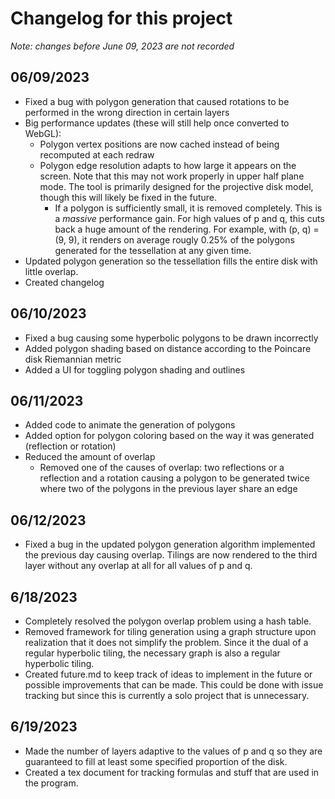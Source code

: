 # Changelog for this project

*Note: changes before June 09, 2023 are not recorded*

## 06/09/2023

- Fixed a bug with polygon generation that caused rotations to be performed in the wrong direction in certain layers
- Big performance updates (these will still help once converted to WebGL):
	- Polygon vertex positions are now cached instead of being recomputed at each redraw
	- Polygon edge resolution adapts to how large it appears on the screen. Note that this may not work properly in upper half plane mode. The tool is primarily designed for the projective disk model, though this will likely be fixed in the future.
		- If a polygon is sufficiently small, it is removed completely. This is a *massive* performance gain. For high values of p and q, this cuts back a huge amount of the rendering. For example, with (p, q) = (9, 9), it renders on average rougly 0.25% of the polygons generated for the tessellation at any given time.
- Updated polygon generation so the tessellation fills the entire disk with little overlap.
- Created changelog

## 06/10/2023

- Fixed a bug causing some hyperbolic polygons to be drawn incorrectly
- Added polygon shading based on distance according to the Poincare disk Riemannian metric
- Added a UI for toggling polygon shading and outlines

## 06/11/2023

- Added code to animate the generation of polygons
- Added option for polygon coloring based on the way it was generated (reflection or rotation)
- Reduced the amount of overlap
	- Removed one of the causes of overlap: two reflections or a reflection and a rotation causing a polygon to be generated twice where two of the polygons in the previous layer share an edge 

## 06/12/2023

- Fixed a bug in the updated polygon generation algorithm implemented the previous day causing overlap. Tilings are now rendered to the third layer without any overlap at all for all values of p and q.

## 6/18/2023

- Completely resolved the polygon overlap problem using a hash table.
- Removed framework for tiling generation using a graph structure upon realization that it does not simplify the problem. Since it the dual of a regular hyperbolic tiling, the necessary graph is also a regular hyperbolic tiling.
- Created future.md to keep track of ideas to implement in the future or possible improvements that can be made. This could be done with issue tracking but since this is currently a solo project that is unnecessary.

## 6/19/2023

- Made the number of layers adaptive to the values of p and q so they are guaranteed to fill at least some specified proportion of the disk.
- Created a tex document for tracking formulas and stuff that are used in the program.